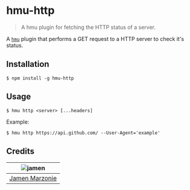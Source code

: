 # hmu-http
> A hmu plugin for fetching the HTTP status of a server.

A [`hmu`](https://github.com/jamen/hmu) plugin that performs a GET request to a HTTP server to check it's status.

## Installation
```shell
$ npm install -g hmu-http
```

## Usage
```hmu
$ hmu http <server> [...headers]
```

Example:
```
$ hmu http https://api.github.com/ --User-Agent='example'
```

## Credits
| ![jamen][avatar] |
|:---:|
| [Jamen Marzonie][github] |

  [avatar]: https://avatars.githubusercontent.com/u/6251703?v=3&s=125
  [github]: https://github.com/jamen
